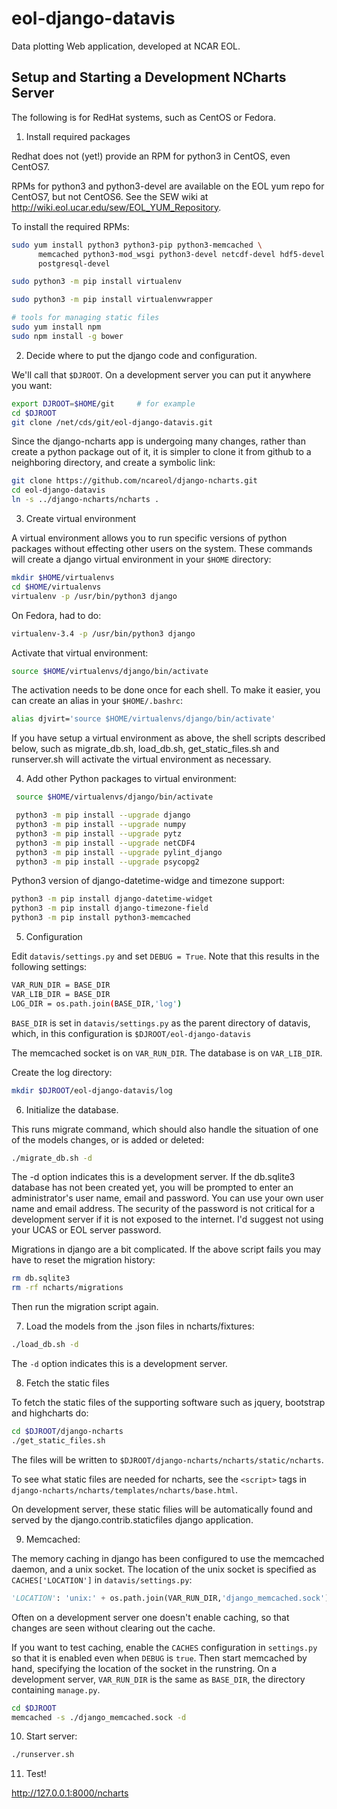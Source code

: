 # eol-django-datavis

Data plotting Web application, developed at NCAR EOL.

## Setup and Starting a Development NCharts Server

The following is for RedHat systems, such as CentOS or Fedora.

1. Install required packages

  Redhat does not (yet!) provide an RPM for python3 in CentOS, even CentOS7.

  RPMs for python3 and python3-devel are available on the EOL yum repo for CentOS7, but not CentOS6. See the SEW wiki at http://wiki.eol.ucar.edu/sew/EOL_YUM_Repository.

  To install the required RPMs:

  ```sh
  sudo yum install python3 python3-pip python3-memcached \
        memcached python3-mod_wsgi python3-devel netcdf-devel hdf5-devel \
        postgresql-devel

  sudo python3 -m pip install virtualenv

  sudo python3 -m pip install virtualenvwrapper

  # tools for managing static files
  sudo yum install npm
  sudo npm install -g bower
```

2. Decide where to put the django code and configuration.

  We'll call that `$DJROOT`.  On a development server you can put it anywhere you want:

  ```sh
  export DJROOT=$HOME/git     # for example
  cd $DJROOT
  git clone /net/cds/git/eol-django-datavis.git
  ```

   Since the django-ncharts app is undergoing many changes, rather than create a python package out of it, it is simpler to clone it from github to a neighboring directory, and create a symbolic link:

  ```sh
  git clone https://github.com/ncareol/django-ncharts.git
  cd eol-django-datavis
  ln -s ../django-ncharts/ncharts .
  ```

3. Create virtual environment

  A virtual environment allows you to run specific versions of python packages without effecting other users on the system. These commands will create a django virtual environment in your `$HOME` directory:

  ```sh
  mkdir $HOME/virtualenvs
  cd $HOME/virtualenvs
  virtualenv -p /usr/bin/python3 django
```

  On Fedora, had to do:

  ```sh
  virtualenv-3.4 -p /usr/bin/python3 django
```

   Activate that virtual environment:

  ```sh
  source $HOME/virtualenvs/django/bin/activate
```
  The activation needs to be done once for each shell. To make it easier, you can create an alias in your `$HOME/.bashrc`:

  ```sh
  alias djvirt='source $HOME/virtualenvs/django/bin/activate'
```

  If you have setup a virtual environment as above, the shell scripts described below, such as migrate_db.sh, load_db.sh, get_static_files.sh and runserver.sh will activate the virtual environment as necessary.

4. Add other Python packages to virtual environment:

  ```sh
   source $HOME/virtualenvs/django/bin/activate

   python3 -m pip install --upgrade django
   python3 -m pip install --upgrade numpy
   python3 -m pip install --upgrade pytz
   python3 -m pip install --upgrade netCDF4
   python3 -m pip install --upgrade pylint_django
   python3 -m pip install --upgrade psycopg2
```

   Python3 version of django-datetime-widge and timezone support:

  ```sh
  python3 -m pip install django-datetime-widget
  python3 -m pip install django-timezone-field
  python3 -m pip install python3-memcached
```

5. Configuration

  Edit `datavis/settings.py` and set `DEBUG = True`. Note that this results in the following settings:

  ```sh
  VAR_RUN_DIR = BASE_DIR
  VAR_LIB_DIR = BASE_DIR
  LOG_DIR = os.path.join(BASE_DIR,'log')
```

  `BASE_DIR` is set in `datavis/settings.py` as the parent directory of datavis, which, in this configuration is `$DJROOT/eol-django-datavis`

  The memcached socket is on `VAR_RUN_DIR`.
  The database is on `VAR_LIB_DIR`.

  Create the log directory:

  ```sh
  mkdir $DJROOT/eol-django-datavis/log
```

6. Initialize the database.

  This runs migrate command, which should also handle the situation of one of the models changes, or is added or deleted:

  ```sh
  ./migrate_db.sh -d
```

  The -d option indicates this is a development server.  If the db.sqlite3 database has not been created yet, you will be prompted to enter an administrator's user name, email and password. You can use your own user name and email address. The security of the password is not critical for a development server if it is not exposed to the internet. I'd suggest not using your UCAS or EOL server password.

  Migrations in django are a bit complicated. If the above script fails you may have to reset the migration history:

  ```sh
  rm db.sqlite3
  rm -rf ncharts/migrations
```

  Then run the migration script again.

7. Load the models from the .json files in ncharts/fixtures:

  ```sh
  ./load_db.sh -d
```

  The `-d` option indicates this is a development server.

8. Fetch the static files

  To fetch the static files of the supporting software such as jquery, bootstrap and highcharts do:

  ```sh
  cd $DJROOT/django-ncharts
  ./get_static_files.sh
```

  The files will be written to `$DJROOT/django-ncharts/ncharts/static/ncharts`.

  To see what static files are needed for ncharts, see the `<script>` tags in `django-ncharts/ncharts/templates/ncharts/base.html`.

  On development server, these static filies will be automatically found and served by the django.contrib.staticfiles django application.

9. Memcached:

  The memory caching in django has been configured to use the memcached daemon, and a unix socket.  The location of the unix socket is specified as `CACHES['LOCATION']` in `datavis/settings.py`:

  ```python
  'LOCATION': 'unix:' + os.path.join(VAR_RUN_DIR,'django_memcached.sock'),
```

  Often on a development server one doesn't enable caching, so that  changes are seen without clearing out the cache.

  If you want to test caching, enable the `CACHES` configuration in `settings.py` so that it is enabled even when `DEBUG` is `true`. Then start memcached by hand, specifying the location of the socket in the runstring.  On a development server, `VAR_RUN_DIR` is the same as `BASE_DIR`, the directory containing `manage.py`.

  ```sh
  cd $DJROOT
  memcached -s ./django_memcached.sock -d
```

10. Start server:

  ```sh
  ./runserver.sh
```

11. Test!

  <http://127.0.0.1:8000/ncharts>
